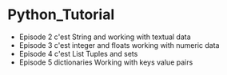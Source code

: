 # Python_Tutorial

- Episode 2 c'est String and working with textual data
- Episode 3 c'est integer and floats working with numeric data
- Episode 4 c'est List Tuples and sets
- Episode 5 dictionaries Working with keys value pairs